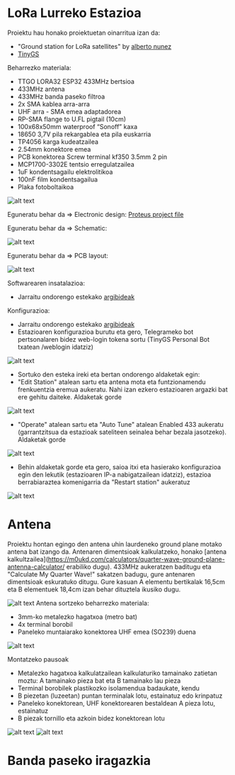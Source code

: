 # LoRa Lurreko Estazioa

Proiektu hau honako proiektuetan oinarritua izan da:
  - "Ground station for LoRa satellites" by [alberto nunez](https://hackaday.io/project/186243-ground-station-for-lora-satellites)
  - [TinyGS](https://github.com/G4lile0/tinyGS)
  
Beharrezko materiala:
  - TTGO LORA32 ESP32 433MHz bertsioa
  - 433MHz antena
  - 433MHz banda paseko filtroa
  - 2x SMA kablea arra-arra
  - UHF arra - SMA emea adaptadorea
  - RP-SMA flange to U.FL pigtail (10cm)
  - 100x68x50mm waterproof “Sonoff” kaxa
  - 18650 3,7V pila rekargablea eta pila euskarria
  - TP4056 karga kudeatzailea
  - 2.54mm konektore emea
  - PCB konektorea Screw terminal kf350 3.5mm 2 pin
  - MCP1700-3302E tentsio erregulatzailea
  - 1uF kondentsagailu elektrolitikoa
  - 100nF film kondentsagailua
  - Plaka fotoboltaikoa
  
 ![alt text](images/Components.png)

Eguneratu behar da => Electronic design:
  [Proteus project file](https://github.com/4IM4R/LoRa-Ground-Station/blob/e2a53dc4b7f0d562ad7ddc52352c304cba657683/proteus/LoRa_GS.pdsprj)
  
  Eguneratu behar da => Schematic:

![alt text](images/Schematic.png)

  Eguneratu behar da => PCB layout:

![alt text](images/PCB_layout.png)

Softwarearen insatalazioa:
  - Jarraitu ondorengo estekako [argibideak](https://github.com/G4lile0/tinyGS/wiki/Quick-Start)
  
Konfigurazioa:
  - Jarraitu ondorengo estekako [argibideak](https://github.com/G4lile0/tinyGS/wiki/Ground-Station-configuration)
  - Estazioaren konfigurazioa burutu eta gero, Telegrameko bot pertsonalaren bidez web-login tokena sortu (TinyGS Personal Bot txatean /weblogin idatziz)

  ![alt text](images/weblogin.png)
  - Sortuko den esteka ireki eta bertan ondorengo aldaketak egin:
  - "Edit Station" atalean sartu eta antena mota eta funtzionamendu frenkuentzia eremua aukeratu. Nahi izan ezkero estazioaren argazki bat ere gehitu daiteke. Aldaketak gorde
  
![alt text](images/Edit_station.png)
  - "Operate" atalean sartu eta "Auto Tune" atalean Enabled 433 aukeratu (garrantzitsua da estazioak sateliteen seinalea behar bezala jasotzeko). Aldaketak gorde
  
![alt text](images/Operate.png)
  - Behin aldaketak gorde eta gero, saioa itxi eta hasierako konfigurazioa egin den lekutik (estazioaren IP-a nabigatzailean idatziz), estazioa berrabiaraztea komenigarria da "Restart station" aukeratuz
  
![alt text](images/TinyGS_dashboard.png)
  
  # Antena
 Proiektu hontan egingo den antena uhin laurdeneko ground plane motako antena bat izango da. Antenaren dimentsioak kalkulatzeko, honako [antena kalkultzailea](https://m0ukd.com/calculators/quarter-wave-ground-plane-antenna-calculator/ erabiliko dugu). 433MHz aukeratzen baditugu eta "Calculate My Quarter Wave!" sakatzen badugu, gure antenaren dimentsioak eskuratuko ditugu.
 Gure kasuan A elementu bertikalak 16,5cm eta B elementuek 18,4cm izan behar dituztela ikusiko dugu.
 
 ![alt text](images/Quarter_Wave_Drawing.png)
 Antena sortzeko beharrezko materiala:
 - 3mm-ko metalezko hagatxoa (metro bat)
 - 4x terminal borobil
 - Paneleko muntaiarako konektorea UHF emea (SO239) duena
 
 ![alt text](images/Antenna_material.png)
 
 Montatzeko pausoak
 - Metalezko hagatxoa kalkulatzailean kalkulaturiko tamainako zatietan moztu: A tamainako pieza bat eta B tamainako lau pieza
 - Terminal borobilek plastikozko isolamendua badaukate, kendu
 - B piezetan (luzeetan) puntan terminalak lotu, estainatuz edo krinpatuz
 - Paneleko konektorean, UHF konektorearen bestaldean A pieza lotu, estainatuz
 - B piezak tornillo eta azkoin bidez konektorean lotu
 
 ![alt text](images/Antenna_1.png)
 ![alt text](images/Antenna_2.png)
 
 
 # Banda paseko iragazkia
